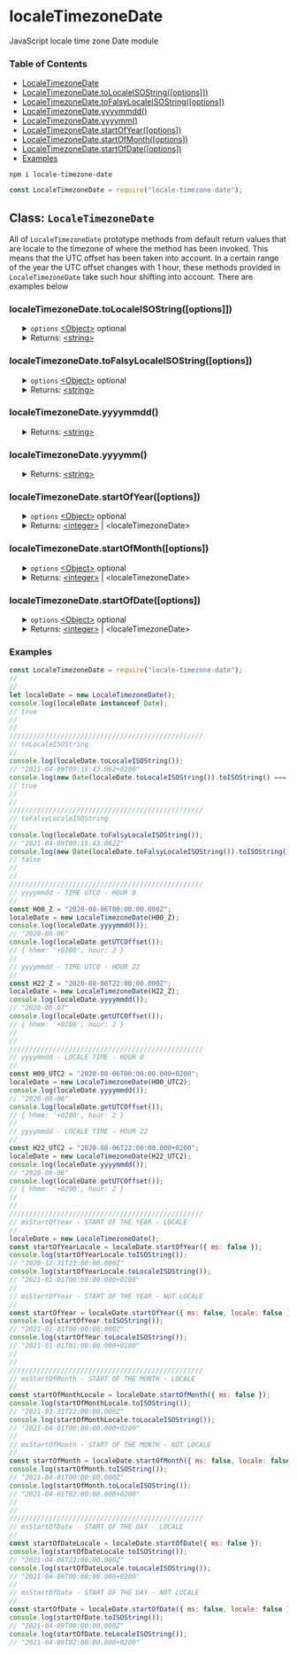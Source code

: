 # localeTimezoneDate
JavaScript locale time zone Date module
<br>
<h3>Table of Contents</h3>
<ul>
    <li><a href="https://github.com/BerendKemper/locale-timezone-date#localetimezonedate">LocaleTimezoneDate</a></li>
    <li><a href="https://github.com/BerendKemper/locale-timezone-date#localetimezonedatetolocaleisostringoptions">LocaleTimezoneDate.toLocaleISOString([options]])</a></li>
    <li><a href="https://github.com/BerendKemper/locale-timezone-date#localetimezonedatetofalsylocaleisostringoptions">LocaleTimezoneDate.toFalsyLocaleISOString([options])</a></li>
    <li><a href="https://github.com/BerendKemper/locale-timezone-date#localetimezonedateyyyymmdd">LocaleTimezoneDate.yyyymmdd()</a></li>
    <li><a href="https://github.com/BerendKemper/locale-timezone-date#localetimezonedateyyyymm">LocaleTimezoneDate.yyyymm()</a></li>
    <li><a href="https://github.com/BerendKemper/locale-timezone-date#localetimezonedatestartofyearoptions">LocaleTimezoneDate.startOfYear([options])</a></li>
    <li><a href="https://github.com/BerendKemper/locale-timezone-date#localetimezonedatestartofmonthoptions">LocaleTimezoneDate.startOfMonth([options])</a></li>
    <li><a href="https://github.com/BerendKemper/locale-timezone-date#localetimezonedatestartofdateoptions">LocaleTimezoneDate.startOfDate([options])</a></li>
    <li><a href="https://github.com/BerendKemper/locale-timezone-date#examples">Examples</a></li>
</ul>
<pre><code>npm i locale-timezone-date</code></pre>

```javascript
const LocaleTimezoneDate = require("locale-timezone-date");
```
<h2>Class: <code>LocaleTimezoneDate</code></h2>
All of <code>LocaleTimezoneDate</code> prototype methods from default return values that are locale to the timezone of where the method has been invoked. This means that the UTC offset has been taken into account. In a certain range of the year the UTC offset changes with 1 hour, these methods provided in <code>LocaleTimezoneDate</code> take such hour shifting into account. There are examples below
<h3>localeTimezoneDate.toLocaleISOString([options]])</h3>
<ul>
	<details>
		<summary>
			<code>options</code> <a href="https://developer.mozilla.org/en-US/docs/Web/JavaScript/Reference/Global_Objects/Object">&lt;Object&gt;</a> optional
		</summary>
		<ul>
			<details>
				<summary>
					<code>ms</code> <a href="https://developer.mozilla.org/en-US/docs/Web/JavaScript/Data_structures#Boolean_type">&lt;Boolean&gt;</a> Default: <code>true</code>
				</summary>
				If <code>true</code> the returned value follows the notation <b>YYYY-MM-DDThh:mm:ss.ms+UTCOffset</b> and if <code>false</code> the value will follow the notation <b>YYYY-MM-DDThh:mm:ss+UTCOffset</b>.
			</details>
    	</ul>
	</details>
	<details>
		<summary>
			Returns: <a href="https://developer.mozilla.org/en-US/docs/Web/JavaScript/Data_structures#String_type">&lt;string&gt;</a>
		</summary>
		The returned value from this method <code>toLocaleISOString</code> is a date ISO string similair to the returned value from <a href="https://developer.mozilla.org/en-US/docs/Web/JavaScript/Reference/Global_Objects/Date">Date</a>.<a href="https://developer.mozilla.org/en-US/docs/Web/JavaScript/Reference/Global_Objects/Date/toISOString">ToISOString</a>. The returned value from this method <code>toLocaleISOString</code> can be parsed by JavaScript's native <a href="https://developer.mozilla.org/en-US/docs/Web/JavaScript/Reference/Global_Objects/Date">Date</a> class. The string follows the notation <b>YYYY-MM-DDThh:mm:ss[.ms]+UTCOffset</b>.
	</details>
</ul>
<h3>localeTimezoneDate.toFalsyLocaleISOString([options])</h3>
<ul>
	<details>
		<summary>
			<code>options</code> <a href="https://developer.mozilla.org/en-US/docs/Web/JavaScript/Reference/Global_Objects/Object">&lt;Object&gt;</a> optional
		</summary>
		<ul>
			<details>
				<summary>
					<code>ms</code> <a href="https://developer.mozilla.org/en-US/docs/Web/JavaScript/Data_structures#Boolean_type">&lt;Boolean&gt;</a> Default: <code>true</code>
				</summary>
				If <code>true</code> the returned value follows the notation <b>YYYY-MM-DDThh:mm:ss.msZ</b> and if <code>false</code> the value will follow the notation <b>YYYY-MM-DDThh:mm:ssZ</b>.
			</details>
		</ul>
	</details>
	<details>
		<summary>
			Returns: <a href="https://developer.mozilla.org/en-US/docs/Web/JavaScript/Data_structures#String_type">&lt;string&gt;</a>
		</summary>
		The returned value from this method <code>toFalsyLocaleISOString</code> is a date ISO string similair to the returned value from <a href="https://developer.mozilla.org/en-US/docs/Web/JavaScript/Reference/Global_Objects/Date">Date</a>.<a href="https://developer.mozilla.org/en-US/docs/Web/JavaScript/Reference/Global_Objects/Date/toISOString">ToISOString</a>. However, it returnes an incorrect date ISO string because the string ends with a "Z" instead of a "+UTCOffset". A "Z" indicates the timezone offset is set to UTC0 but the string is locale and therefore it returns an incorrect value. The string follows the notation <b>YYYY-MM-DDThh:mm:ss[.ms]Z</b>.
	</details>
</ul>
<h3>localeTimezoneDate.yyyymmdd()</h3>
<ul>
	<details>
		<summary>
			Returns: <a href="https://developer.mozilla.org/en-US/docs/Web/JavaScript/Data_structures#String_type">&lt;string&gt;</a>
		</summary>
		The returned value from this method <code>yyyymmdd</code> is a string following the notation <b>YYYY-MM-DD</b>.
	</details>
</ul>
<h3>localeTimezoneDate.yyyymm()</h3>
<ul>
	<details>
		<summary>
			Returns: <a href="https://developer.mozilla.org/en-US/docs/Web/JavaScript/Data_structures#String_type">&lt;string&gt;</a>
		</summary>
		The returned value from this method <code>yyyymm</code> is a string following the notation <b>YYYY-MM</b>.
	</details>
</ul>
<h3>localeTimezoneDate.startOfYear([options])</h3>
<ul>
	<details>
		<summary>
			<code>options</code> <a href="https://developer.mozilla.org/en-US/docs/Web/JavaScript/Reference/Global_Objects/Object">&lt;Object&gt;</a> optional
		</summary>
		<ul>
			<details>
				<summary>
					<code>locale</code> <a href="https://developer.mozilla.org/en-US/docs/Web/JavaScript/Data_structures#Boolean_type">&lt;Boolean&gt;</a> Default: <code>true</code>
				</summary>
				If <code>locale</code> is set to <code>false</code> the returned value is UTC0, otherwise is locale to the timezone.
			</details>
			<details>
				<summary>
					<code>ms</code> <a href="https://developer.mozilla.org/en-US/docs/Web/JavaScript/Data_structures#Boolean_type">&lt;Boolean&gt;</a> Default: <code>true</code>
				</summary>
				If <code>ms</code> is set to <code>false</code> the returned value is a <code>localeTimezoneDate</code>, otherwise in milliseconds after Unix Epoch.
			</details>
		</ul>
	</details>
	<details>
		<summary>
			Returns: <a href="https://developer.mozilla.org/en-US/docs/Web/JavaScript/Data_structures#Number_type">&lt;integer&gt;</a> | &lt;localeTimezoneDate&gt;
		</summary>
		Default this method behaves with <code>locale</code> <code>true</code> and <code>ms</code> <code>true</code>.
	</details>
</ul>
<h3>localeTimezoneDate.startOfMonth([options])</h3>
<ul>
	<details>
		<summary>
			<code>options</code> <a href="https://developer.mozilla.org/en-US/docs/Web/JavaScript/Reference/Global_Objects/Object">&lt;Object&gt;</a> optional
		</summary>
		<ul>
			<details>
				<summary>
					<code>locale</code> <a href="https://developer.mozilla.org/en-US/docs/Web/JavaScript/Data_structures#Boolean_type">&lt;Boolean&gt;</a> Default: <code>true</code>
				</summary>
				If <code>locale</code> is set to <code>false</code> the returned value is UTC0, otherwise is locale to the timezone.
			</details>
			<details>
				<summary>
					<code>ms</code> <a href="https://developer.mozilla.org/en-US/docs/Web/JavaScript/Data_structures#Boolean_type">&lt;Boolean&gt;</a> Default: <code>true</code>
				</summary>
				If <code>ms</code> is set to <code>false</code> the returned value is a <code>localeTimezoneDate</code>, otherwise in milliseconds after Unix Epoch.
			</details>
		</ul>
	</details>
	<details>
		<summary>
			Returns: <a href="https://developer.mozilla.org/en-US/docs/Web/JavaScript/Data_structures#Number_type">&lt;integer&gt;</a> | &lt;localeTimezoneDate&gt;
		</summary>
		Default this method behaves with <code>locale</code> <code>true</code> and <code>ms</code> <code>true</code>.
	</details>
</ul>
<h3>localeTimezoneDate.startOfDate([options])</h3>
<ul>
	<details>
		<summary>
			<code>options</code> <a href="https://developer.mozilla.org/en-US/docs/Web/JavaScript/Reference/Global_Objects/Object">&lt;Object&gt;</a> optional
		</summary>
		<ul>
			<details>
				<summary>
					<code>locale</code> <a href="https://developer.mozilla.org/en-US/docs/Web/JavaScript/Data_structures#Boolean_type">&lt;Boolean&gt;</a> Default: <code>true</code>
				</summary>
				If <code>locale</code> is set to <code>false</code> the returned value is UTC0, otherwise is locale to the timezone.
			</details>
			<details>
				<summary>
					<code>ms</code> <a href="https://developer.mozilla.org/en-US/docs/Web/JavaScript/Data_structures#Boolean_type">&lt;Boolean&gt;</a> Default: <code>true</code>
				</summary>
				If <code>ms</code> is set to <code>false</code> the returned value is a <code>localeTimezoneDate</code>, otherwise in milliseconds after Unix Epoch.
			</details>
		</ul>
	</details>
	<details>
		<summary>
			Returns: <a href="https://developer.mozilla.org/en-US/docs/Web/JavaScript/Data_structures#Number_type">&lt;integer&gt;</a> | &lt;localeTimezoneDate&gt;
		</summary>
		Default this method behaves with <code>locale</code> <code>true</code> and <code>ms</code> <code>true</code>.
	</details>
</ul>
<h3>Examples</h3>

```javascript
const LocaleTimezoneDate = require("locale-timezone-date");
//
//
let localeDate = new LocaleTimezoneDate();
console.log(localeDate instanceof Date);
// true
//
//
/////////////////////////////////////////////////
// toLocaleISOString
//
console.log(localeDate.toLocaleISOString());
// "2021-04-09T09:15:43.062+0200"
console.log(new Date(localeDate.toLocaleISOString()).toISOString() === localeDate.toISOString());
// true
//
//
/////////////////////////////////////////////////
// toFalsyLocaleISOString
//
console.log(localeDate.toFalsyLocaleISOString());
// "2021-04-09T09:15:43.062Z"
console.log(new Date(localeDate.toFalsyLocaleISOString()).toISOString() === localeDate.toISOString());
// false
//
//
/////////////////////////////////////////////////
// yyyymmdd - TIME UTC0 - HOUR 0
//
const H00_Z = "2020-08-06T00:00:00.000Z";
localeDate = new LocaleTimezoneDate(H00_Z);
console.log(localeDate.yyyymmdd());
// "2020-08-06"
console.log(localeDate.getUTCOffset());
// { hhmm: '+0200', hour: 2 }
//
// yyyymmdd - TIME UTC0 - HOUR 22
//
const H22_Z = "2020-08-06T22:00:00.000Z";
localeDate = new LocaleTimezoneDate(H22_Z);
console.log(localeDate.yyyymmdd());
// "2020-08-07"
console.log(localeDate.getUTCOffset());
// { hhmm: '+0200', hour: 2 }
//
//
/////////////////////////////////////////////////
// yyyymmdd - LOCALE TIME - HOUR 0
//
const H00_UTC2 = "2020-08-06T00:00:00.000+0200";
localeDate = new LocaleTimezoneDate(H00_UTC2);
console.log(localeDate.yyyymmdd());
// "2020-08-06"
console.log(localeDate.getUTCOffset());
// { hhmm: '+0200', hour: 2 }
//
// yyyymmdd - LOCALE TIME - HOUR 22
//
const H22_UTC2 = "2020-08-06T22:00:00.000+0200";
localeDate = new LocaleTimezoneDate(H22_UTC2);
console.log(localeDate.yyyymmdd());
// "2020-08-06"
console.log(localeDate.getUTCOffset());
// { hhmm: '+0200', hour: 2 }
//
//
/////////////////////////////////////////////////
// msStartOfYear - START OF THE YEAR - LOCALE
//
localeDate = new LocaleTimezoneDate();
const startOfYearLocale = localeDate.startOfYear({ ms: false });
console.log(startOfYearLocale.toISOString());
// "2020-12-31T23:00:00.000Z"
console.log(startOfYearLocale.toLocaleISOString());
// "2021-01-01T00:00:00.000+0100"
//
// msStartOfYear - START OF THE YEAR - NOT LOCALE
//
const startOfYear = localeDate.startOfYear({ ms: false, locale: false });
console.log(startOfYear.toISOString());
// "2021-01-01T00:00:00.000Z"
console.log(startOfYear.toLocaleISOString());
// "2021-01-01T01:00:00.000+0100"
//
//
/////////////////////////////////////////////////
// msStartOfMonth - START OF THE MONTH - LOCALE
//
const startOfMonthLocale = localeDate.startOfMonth({ ms: false });
console.log(startOfMonthLocale.toISOString());
// "2021-03-31T22:00:00.000Z"
console.log(startOfMonthLocale.toLocaleISOString());
// "2021-04-01T00:00:00.000+0200"
//
// msStartOfMonth - START OF THE MONTH - NOT LOCALE
//
const startOfMonth = localeDate.startOfMonth({ ms: false, locale: false });
console.log(startOfMonth.toISOString());
// "2021-04-01T00:00:00.000Z"
console.log(startOfMonth.toLocaleISOString());
// "2021-04-01T02:00:00.000+0200"
//
//
/////////////////////////////////////////////////
// msStartOfDate - START OF THE DAY - LOCALE
//
const startOfDateLocale = localeDate.startOfDate({ ms: false });
console.log(startOfDateLocale.toISOString());
// "2021-04-08T22:00:00.000Z"
console.log(startOfDateLocale.toLocaleISOString());
// "2021-04-09T00:00:00.000+0200"
//
// msStartOfDate - START OF THE DAY - NOT LOCALE
//
const startOfDate = localeDate.startOfDate({ ms: false, locale: false });
console.log(startOfDate.toISOString());
// "2021-04-09T00:00:00.000Z"
console.log(startOfDate.toLocaleISOString());
// "2021-04-09T02:00:00.000+0200"
```